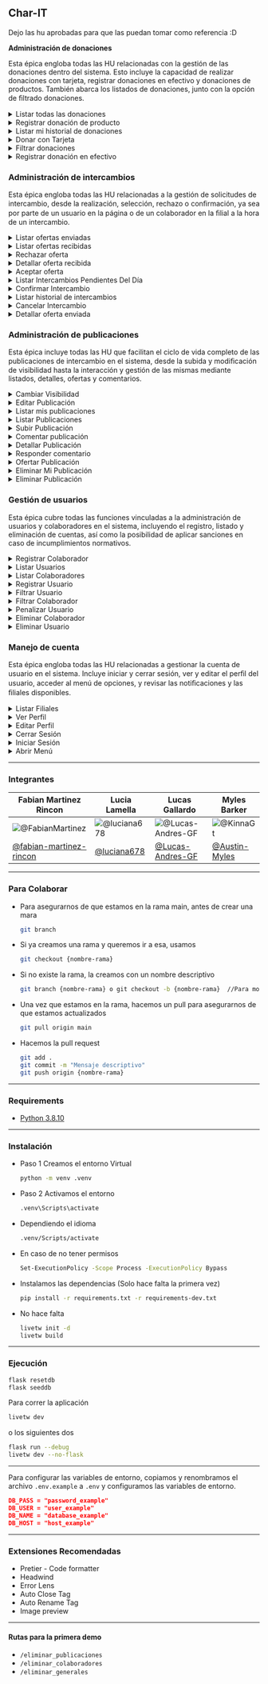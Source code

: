 ## Char-IT

Dejo las hu aprobadas para que las puedan tomar como referencia :D


**Administración de donaciones**

Esta épica engloba todas las HU relacionadas con la gestión de las donaciones dentro del sistema. Esto incluye la capacidad de realizar donaciones con tarjeta, registrar donaciones en efectivo y donaciones de productos. También abarca los listados de donaciones, junto con la opción de ﬁltrado donaciones.

<details><summary>Listar todas las donaciones  </summary>

#### Título
- **Como** Usuario Owner 
  **quiero** ver el listado de las donaciones registradas en el sistema 
  **para** poder consultarlo y administrarlo.

#### Criterios de aceptación
- **Escenario 1:** Éxito al mostrar donaciones
  **Dado** el usuario Owner con email "owner@gmail.com" que ha iniciado sesión y que existen donaciones
  **Cuando** selecciona la opción del menú "Listar Historial de Donaciones"
  **Entonces** el sistema muestra un listado con las donaciones.

- **Escenario 2:** Éxito al mostrar Listado vacío de donaciones
  **Dado** el usuario Owner con email "owner@gmail.com" que ha iniciado sesión y que NO existen donaciones
  **Cuando** selecciona la opción del menú "Listar Historial de Donaciones"
  **Entonces** el sistema informa que "No existen donaciones realizados en el sistema."
</details>

<details><summary>Registrar donación de producto  </summary>

#### Título

**Como** usuario colaborador o usuario owner
**Quiero** registrar una donación de producto por parte de un usuario registrado o una persona no registrada
**Para** que quede registrado en el sistema

# Regla de negocio
- Un usuario colaborador / Owner no puede realizar una donación.

#### Criterios de aceptación
Escenario 1: Éxito al registrar donación de producto donado por un usuario registrado
Dado que un usuario colaborador con email "colaborador@gmail.com" que posee su sesión iniciada y el mail "general@gmail.com" el cual se encuentra registrado y pertenece a un usuario general
Cuando selecciona la opción "Registrado" e ingresa email: "general@gmail.com", descripción: "Arroz" y selecciona la categoría del producto: "Comida" 
Entonces el sistema registra la donación del producto, notifica por email al usuario general y al owner, actualiza el historial de mis donaciones, actualiza el historial de todas las donaciones e informa el éxito de la operación.

Escenario 2: Éxito al registrar donación de producto donado por una persona no registrada
Dado que un usuario colaborador con email "colaborador@gmail.com" que posee su sesión iniciada y el mail "general@gmail.com" el cual se encuentra registrado y pertenece a un usuario general
Cuando selecciona la opción "No registrado" e ingresa email: "general@gmail.com", Nombre: "Pepe", Apellido: "Pérez", Descripción: "Arroz", selecciona la categoría del producto: "Comida".
Entonces el sistema registra la donación del producto, notifica por email al donante y al owner, actualiza el historial de mis donaciones, actualiza el historial de todas las donaciones e informa el éxito de la operación.

Escenario 3: Fallo al registrar donación de producto por un usuario no registrado.
Dado que un usuario colaborador con email "colaborador@gmail.com" que posee su sesión iniciada y el mail "general@gmail.com" el cual NO se encuentra registrado
Cuando selecciona la opción "Registrado" e ingresa email: "general@gmail.com", descripción: "Arroz" y selecciona la categoría del producto: "Comida"
Entonces el sistema informa "Usuario no registrado. Por favor, complete los datos requeridos." y no registra el producto.

Escenario 4: Fallo al registrar donación en efectivo por una persona con email registrado.
Dado que un usuario colaborador con email "colaborador@gmail.com" que posee su sesión iniciada y el mail "general@gmail.com" el cual se encuentra registrado y pertenece a un usuario general
Cuando selecciona la opción "No registrado" e ingresa email: "general@gmail.com", Nombre: "Pepe", Apellido: "Pérez", Descripción: "Arroz", selecciona la categoría del producto: "Comida".
Entonces el sistema informa "El Usuario ya se encuentra registrado. Complete los campos como corresponde." y no registra el producto.

Escenario 5: Fallo al registrar donación de producto por un usuario colaborador.
Dado que un usuario colaborador con email "colaborador@gmail.com" que posee su sesión iniciada y el mail "colaborador2@gmail.com" el cual se encuentra registrado y pertenece a un usuario colaborador
Cuando selecciona la opción "No registrado" e ingresa email: "colaborador2@gmail.com" Nombre: "Pepe", Apellido: "Pérez", Descripción: "Arroz", selecciona la categoría del producto: "Comida".
Entonces el sistema informa "El donante no puede ser ni Dueño, ni Colaborador. Complete los campos como corresponde." y no registra el producto.
</details>

<details><summary>Listar mi historial de donaciones  </summary>

#### Título
 **Como** Usuario general 
 **quiero** ver mi historial de donaciones 
 **para** tener un registro de las donaciones que realice 
 
#### Criterios de aceptación
- **Escenario 1:** Éxito al mostrar mis donaciones
  **Dado** el usuario general con email "general@gmail.com" que ha iniciado sesión y que realizo donaciones
  **Cuando** selecciona la opción del menú "Listar Mi Historial de Donaciones"
  **Entonces** el sistema muestra un listado con todas las donaciones del usuario.
  
- **Escenario 2:** Éxito al mostrar Listado vacío de donaciones
  **Dado**el usuario general con email "general2@gmail.com" que ha iniciado sesión y que NO realizo donaciones
  **Cuando** selecciona la opción del menú  "Listar Mi Historial de Donaciones"
  **Entonces** el sistema informa que "No hay donaciones disponibles."
</details>

<details><summary>Donar con Tarjeta  </summary>

#### Título
• Como usuario General
• Quiero donar con tarjeta
• Para colaborar con Caritas

#### Regla de negocio
• El usuario general DEBE ser titular de la tarjeta.

#Criterios de aceptación

• Escenario 1: Éxito al realizar la donación
Dado el usuario general “Pérez Juan” que tiene la sesión iniciada, con una tarjeta valida que le pertenece, posee fondos y que hay conexión con el servidor bancario
• Cuando ingresa monto: $1000, selecciona tarjeta “VISA”, Numero de tarjeta: “4970110000001029”, fecha de expiración “05/27”, código de seguridad: “111” y nombre del titular(Como aparece en la tarjeta): "Perez Juan" y presiona “Donar”
Entonces el sistema registra el pago, notifica por email al usuario general y al owner, actualiza el historial de mis donaciones, actualiza el historial de todas las donaciones e informa el éxito de la operación.

• Escenario 2: Fallo al realizar la donación por fondos insuficientes
Dado el usuario general “Pérez Juan” que tiene la sesión iniciada, con una tarjeta valida que le pertenece, NO posee fondos y que hay conexión con el servidor bancario
• Cuando ingresa monto: $1000, selecciona tarjeta “VISA”, Numero de tarjeta: “4970110000001029”, fecha de expiración “05/27”, código de seguridad: “111” y nombre del titular(Como aparece en la tarjeta): "Perez Juan" y presiona “Donar”
Entonces el sistema informa “El monto ingresado supera el saldo de la tarjeta.” Y no registra el pago.

• Escenario 3: Fallo al registrar donación por datos de la tarjeta inválidos
Dado el usuario general “Pérez Juan” que tiene la sesión iniciada, con una tarjeta que le pertenece con código de seguridad "333" y que hay conexión con el servidor bancario
• Cuando ingresa monto: $1000, selecciona tarjeta “VISA”, Numero de tarjeta: “4970110000001029”, fecha de expiración “05/27”, código de seguridad: “111” y nombre del titular(Como aparece en la tarjeta): "Perez Juan" y presiona “Donar”
Entonces el sistema informa "Los datos de la tarjeta son inválidos." y no registra el pago.

• Escenario 4: Fallo al registrar donación, la tarjeta no le pertenece
Dado el usuario general “Diaz Bruno” que tiene la sesión iniciada, con una tarjeta valida que NO le pertenece, el titular es “Perez Juan” y que hay conexión con el servidor bancario
• Cuando ingresa monto: $1000, selecciona tarjeta “VISA”, Numero de tarjeta: “4970110000001029”, fecha de expiración “05/27”, código de seguridad: “111” y nombre del titular(Como aparece en la tarjeta): "Perez Juan" y presiona “Donar”
Entonces el sistema informa “La donación debe hacerse con una tarjeta a su nombre” Y no registra el pago.

• Escenario 5: Fallo al registrar donación por error en la conexión con el servidor bancario
Dado el usuario general “Pérez Juan” que tiene la sesión iniciada, con una tarjeta valida que le pertenece, posee fondos y que NO hay conexión con el servidor bancario
• Cuando ingresa monto: $1000, selecciona tarjeta “VISA”, Numero de tarjeta: “4970110000001029”, fecha de expiración “05/27”, código de seguridad: “111” y nombre del titular(Como aparece en la tarjeta): "Perez Juan" y presiona “Donar”
Entonces el sistema informa “Fallo la conexión con el banco.” Y no registra el pago.
</details>

<details><summary>Filtrar donaciones  </summary>

#### Título
- **Como** Usuario Owner 
**quiero** filtrar entre dos fechas y/o por tipo el listado de las donaciones registradas en el sistema
**para** poder verificarlo según un tipo de filtrado, verlo y administrarlo.

#### Criterios de aceptación

- **Escenario 1:** Éxito al mostrar Listado filtrado por tipo de donación entre dos fechas 
  **Dado**  el usuario owner con email "hopetrade08@gmail.com" que ha iniciado sesión, el tipo de donación "efectivo",  la fecha de inicio "30/01/2024" que no es mayor a la fecha de fin, la fecha de fin: "30/02/2024" que no es futura al presente y que hay donaciones en efectivo en el rango de fechas.
  **Cuando** selecciona el tipo de donación "Efectivo", las fechas "30/01/2024" , "30/04/2024" y presiona "Filtrar por Fecha"
  **Entonces** el sistema muestra el listado de las donaciones pertenecientes al tipo de donación registradas entre las dos fechas.

- **Escenario 2:** Éxito al mostrar listado filtrado vacío de donaciones por tipo de donación entre dos fechas
  **Dado**  el usuario owner con email "owner@gmail.com" que ha iniciado sesión, el tipo de donación "efectivo",  la fecha de inicio "30/01/2024" que no es mayor a la fecha de fin, la fecha de fin: "30/02/2024" que no es futura al presente y que NO hay registro de donaciones entre las fechas pertenecientes al tipo de donación.
  **Cuando** selecciona el tipo de donación "Efectivo", las fechas "30/01/2024" , "30/04/2024" y presiona "Filtrar por Fecha"
  **Entonces** el sistema informa que no existen coincidencias.

- **Escenario 3:** Fallo listado filtrado por fecha futura al presente
    **Dado**  el usuario owner con email "owner@gmail.com" que ha iniciado sesión, el tipo de donación "efectivo", la fecha de inicio "30/01/2024" que no es mayor a la fecha de fin, la fecha de fin: "30/02/2025" que es futura al presente 
  **Cuando** selecciona el tipo de donación "Efectivo", las fechas "30/01/2024" , "30/02/2025" y presiona "Filtrar por Fecha"
  **Entonces** el sistema informa "La fecha no puede ser futura al presente."  
- **Escenario 4:** Fallo listado filtrado por fecha de inicio mayor a fecha de fin.
  **Dado**  el usuario owner con email "owner@gmail.com" que ha iniciado sesión, el tipo de donación "efectivo",  la fecha de inicio "30/04/2024" que ES mayor a la fecha de fin, la fecha de fin: "30/02/2024" 
  **Cuando** selecciona el tipo de donación "Efectivo", las fechas "30/04/2024" , "30/02/2024" y presiona "Filtrar por Fecha"
  **Entonces** el sistema informa "La fecha inicial no puede ser mayor a la fecha final."
</details>

<details><summary>Registrar donación en efectivo</summary>

#### Título

**Como** usuario colaborador o usuario Owner
**Quiero** registrar una donación en efectivo por parte de un usuario registrado o una persona no registrada 
**Para** que quede registrado en el sistema

# Regla de negocio
- Un usuario colaborador / Owner no puede realizar una donación.

#### Criterios de aceptación

- **Escenario 1:** Éxito al registrar donación en efectivo donado por un usuario registrado
  **Dado** que un usuario colaborador con email "colaborador@gmail.com" que posee su sesión iniciada y el mail "general@gmail.com" el cual se encuentra registrado y pertenece a un usuario general
  **Cuando** selecciona la opción "Registrado" e ingresa email: "general@gmail.com" y monto de la donación: 1000
  **Entonces** el sistema registra la donación en efectivo, notifica por email al usuario general y al owner, actualiza el historial de mis donaciones, actualiza el historial de todas las donaciones e informa el éxito de la operación.

- **Escenario 2:** Éxito al registrar donación en efectivo donado por una persona no registrada
  **Dado** que un usuario colaborador con email "colaborador@gmail.com" que posee su sesión iniciada y el mail "general@gmail.com" el cual se encuentra registrado y pertenece a un usuario general
  **Cuando** selecciona la opción "No registrado" e ingresa email: "general@gmail.com", nombre: "Juan", apellido: "Martínez", teléfono: 221122112  y monto: 1000.
  **Entonces** el sistema registra la donación en efectivo, notifica por email al usuario general y al owner, actualiza el historial de mis donaciones, actualiza el historial de todas las donaciones e informa el éxito de la operación.

- **Escenario 3:** Fallo al registrar donación en efectivo por un usuario no registrado.
  **Dado** que un usuario colaborador con email "colaborador@gmail.com" que posee su sesión iniciada y el mail "general@gmail.com" el cual NO se encuentra registrado
  **Cuando** selecciona la opción "Registrado" e ingresa email: "general@gmail.com" y monto de la donación: 1000
  **Entonces** el sistema informa "El usuario no se encuentra registrado. Complete los campos como corresponde." y no registra el pago.

- **Escenario 4:** Fallo al registrar donación en efectivo por una persona con email registrado.
  **Dado** que un usuario colaborador con email "colaborador@gmail.com" que posee su sesión iniciada y el mail "general@gmail.com" el cual se encuentra registrado y pertenece a un usuario general
  **Cuando** selecciona la opción "No registrado" e ingresa email: "general@gmail.com", nombre: "Juan", apellido: "Martínez", teléfono: 221122112 y monto de la donación: 1000
  **Entonces** el sistema informa "El Usuario ya se encuentra registrado. Complete los campos como corresponde." y no registra el pago.

- **Escenario 5:** Fallo al registrar donación en efectivo por un usuario colaborador.
  **Dado** que un usuario colaborador con email "colaborador@gmail.com" que posee su sesión iniciada y el mail "colaborador2@gmail.com" el cual se encuentra registrado y pertenece a un usuario colaborador
  **Cuando** selecciona la opción "Registrado" e ingresa email: "colaborador2@gmail.com" y monto de la donación: 1000
  **Entonces** el sistema informa "El donante no puede ser ni Dueño, ni Colaborador. Complete los campos como corresponde." y no registra el pago.
</details>


### **Administración de intercambios**

Esta épica engloba todas las HU relacionadas a la gestión de solicitudes de intercambio, desde la realización, selección, rechazo o conﬁrmación, ya sea por parte de un usuario en la página o de un colaborador en la ﬁlial a la hora de un intercambio.

<details><summary>Listar ofertas enviadas</summary>

#### Título

**Como** usuario general
**Quiero** listar las ofertas enviadas
**Para** consultar su estado

#### Criterios de aceptación

- **Escenario 1:** Éxito al listar las ofertas enviadas
  **Dado** un usuario general con email general@gmail.com y ofertas enviadas que existen  
  **Cuando** presiona el botón "Listar Ofertas Enviadas"
  **Entonces** el sistema muestra el listado detallado con las ofertas enviadas

- **Escenario 2:** Éxito al mostrar un listado vació de ofertas enviadas
  **Dado** un usuario general con email general@gmail.com y que no existen ofertas enviadas
  **Cuando** presiona el botón "Listar Ofertas Enviadas"
  **Entonces** El sistema informa que "No hay Ofertas de intercambios"
</details>

<details><summary>Listar ofertas recibidas</summary>

#### Título

**Como** usuario general
**Quiero** listar las ofertas recibidas
**Para** consultar su estado

#### Criterios de aceptación

- **Escenario 1:** Éxito al listar las ofertas recibidas
  **Dado** un usuario general con email general@gmail.com y ofertas recibidas que existen  
  **Cuando** presiona el botón "Listar Ofertas Recibidas"
  **Entonces** el sistema muestra el listado detallado con las ofertas recibidas

- **Escenario 2:** Éxito al mostrar un listado vació de ofertas recibidas
  **Dado** un usuario general con email general@gmail.com con un listado vació de ofertas recibidas
  **Cuando** presiona el botón "Listar Ofertas Recibidas"
  **Entonces** El sistema informa que "No hay Ofertas de intercambios"
</details>

<details><summary>Rechazar oferta</summary>

#### Título

**Como** usuario general
**Quiero** Rechazar la oferta recibida
**Para** buscar otra oferta que me interese

#### Criterios de aceptación

- **Escenario 1:** Éxito al rechazar la oferta recibida
  **Dado** un usuario general con email general@gmail.com, una oferta recibida y una descripción "No me interesa"
  **Cuando** presiona "Rechazar", "detalle el motivo": "No me interesa"
  **Entonces** el sistema informar "Oferta rechazada con éxito", cambia el estado de la oferta a rechazada, notifica por email al  usuario solicitante y almacena la descripción del rechazo.
</details>

<details><summary>Detallar oferta recibida</summary>

#### Título

**Como** usuario general
**Quiero** ver el detalle de la oferta recibida
**Para** determinar si la acepto o no

#### Criterios de aceptación

- **Escenario 1:** Éxito al detallar oferta recibida en estado pendiente
  **Dado** un usuario general con email general@gmail.com y una oferta recibida
  **Cuando** selecciona la oferta en la lista de ofertas recibidas
  **Entonces** el sistema muestra la información detallada de la oferta recibida, su estado actual y las opciones para "Aceptar" , "Rechazar" y  campo "detalle el motivo". 

- **Escenario 2:** Éxito al detallar oferta recibida 
  **Dado** un usuario general con email general@gmail.com y una oferta recibida
  **Cuando** selecciona la oferta en la lista de ofertas recibidas
  **Entonces** el sistema muestra la información detallada de la oferta recibida y su estado actual
</details>

<details><summary>Aceptar oferta</summary>

#### Título

**Como** usuario general
**Quiero** aceptar la oferta recibida
**Para** proceder al intercambio de los productos

#### Criterios de aceptación

- **Escenario 1:** Éxito al aceptar la oferta recibida
  **Dado** un usuario general con email general@gmail.com y una oferta recibida
  **Cuando** presiona "Aceptar"
  **Entonces** el sistema informa "Oferta aceptada con éxito", cambia el estado de la oferta a aceptada, notifica por email al usuario solicitante y almacena el intercambio de productos.
</details>

<details><summary>Listar Intercambios Pendientes Del Día</summary>


#### Título
- **Como** Usuario Colaborador  o Usuario Owner
**quiero** ver el listado de intercambios pendientes del día
**para** poder confirmar o cancelar un intercambio.

#### Reglas de negocio

#### Criterios de aceptación
- **Escenario 1:** Éxito al listar los intercambios pendientes del día
  **Dado** que el usuario owner con email owner@gmail.com e  intercambios pendientes durante el día que existen
  **Cuando** presiona el botón "Listar Intercambios Pendientes"
  **Entonces** el sistema muestra el listado detallado y habilita las opciones para "Confirmar Intercambio", "Cancelar Intercambio" y el campo "detalle el motivo"

- **Escenario 2:** Éxito al mostrar listado vacío de intercambios pendientes del día
       **Dado** que el usuario owner con email owner@gmail.com con un listado vacío de intercambios pendientes durante el día
    **Cuando** presiona el botón "Listar Intercambios Pendientes"
      **Entonces** El sistema informa que "No hay intercambios pendientes para el día de hoy."

</details>

<details><summary>Confirmar Intercambio</summary>

#### Título
Como usuario colaborador o owner
Quiero confirmar un intercambio pendiente del día
Para registrar la confirmación del intercambio realizado

#### Criterios de aceptación
- **Escenario 1:** Éxito al confirmar el intercambio pendiente
**Dado** un usuario colaborador con email colaborador@gmail.com y una oferta pendiente a intercambio 
**Cuando** selecciona "Confirmar intercambio"
**Entonces** el sistema informa "Intercambio confirmado con éxito", cambia el estado de la oferta a finalizada, cambia la descripción de la oferta a "Intercambio confirmado con éxito", cambia la visibilidad de las publicaciones involucradas a "eliminada", notifica por email a los usuarios ofertante y solicitante, lo registra en el historial de intercambios y lo redirige a intercambios pendientes del día.
</details>

<details><summary>Listar historial de intercambios  </summary>

#### Título
Como Usuario Colaborador o Usuario Owner
quiero ver el listado del historial intercambios 
para ver los intercambios que se realizaron o no.

#### Criterios de aceptación
- **Escenario 1:** Éxito al mostrar listado
**Dado** que el usuario colaborador colaborador@gmail.com con una sesión iniciada y el listado de historial de intercambios no está vacío
**Cuando** presiona el botón "Listar historial de intercambios" 
**Entonces** el sistema muestra en pantalla el listado de intercambios realizados

- **Escenario 2:** Éxito al mostrar listado vacío
**Dado** que el usuario colaborador colaborador@gmail.com con una sesión iniciada y el listado de historial de intercambios está vacío
**Cuando** presiona el botón "Listar historial de intercambios"
**Entonces** el sistema muestra "No existen intercambios realizados en el sistema".
</details>

<details><summary>Cancelar Intercambio</summary>

#### Título
Como usuario colaborador o usuario owner
Quiero Cancelar un intercambio del día
Para registrar la cancelación del intercambio no realizado

#### Criterios de aceptación
- **Escenario 1:** Éxito al Cancelar el Intercambio pendiente
**Dado** un usuario colaborador con email colaborador@gmail.com, una oferta pendiente a intercambio y una descripción "No estuvieron de Acuerdo"
**Cuando**  ingresa "detalle el motivo": "No estuvieron de acuerdo" y presiona "Cancelar intercambio" 
**Entonces** el sistema informa "Intercambio cancelado con éxito", cambia el estado de la oferta a finalizada, notifica por email a los usuarios ofertante y solicitante, almacena la descripción de la cancelación, lo registra en el historial de intercambios y lo redirige a intercambios pendientes del día.
</details>

<details><summary>Detallar oferta enviada</summary>

#### Título

**Como** usuario general
**Quiero** ver el detalle de la oferta enviada
**Para** consultar su estado

#### Criterios de aceptación

- **Escenario 1:** Éxito al detallar oferta enviada
  **Dado** un usuario general con email general@gmail.com y una oferta enviada
  **Cuando** selecciona la oferta en la lista de ofertas recibidas
  **Entonces** el sistema muestra la información detallada de la oferta enviada y su estado actual
</details>


### **Administración de publicaciones**

Esta épica incluye todas las HU que facilitan el ciclo de vida completo de las publicaciones de intercambio en el sistema, desde la subida y modiﬁcación de visibilidad hasta la interacción y gestión de las mismas mediante listados, detalles, ofertas y comentarios.

<details><summary>Cambiar Visibilidad</summary>

#### Título
 Como Usuario General
 Quiero cambiar la visibilidad de una publicación
 Para usarla de diferentes maneras

#### Criterios de aceptación

- **Escenario 1:** Éxito archivar una publicación publicada
  **Dado** que el usuario general con mail "general@gmail.com" en su publicación que existe y esta publicada
  **Cuando** presiona el botón "Archivar"
  **Entonces** el sistema cambia el estado de la publicación, la archiva e informa  "La publicación se ha actualizado correctamente."

- **Escenario 2:** Éxito al publicar una publicación archivada
  **Dado** que el usuario general con mail "general@gmail.com" en su publicación que existe y esta archivada
  **Cuando** presiona el botón "Publicar"
  **Entonces** el sistema cambia el estado de la publicación, la publica e informa "La publicación se ha actualizado correctamente."
</details>

<details><summary>Editar Publicación</summary>

#### Título
 Como Usuario General
 Quiero Editar una publicación
 Para actualizar los datos de la misma

#### Regla de negocio

#### Criterios de aceptación
- **Escenario 1:** Edición Exitosa
  **Dado** que el usuario general con mail "general@gmail.com" en su publicación que existe
  **Cuando** presiona el botón de "Editar Publicación", "Nueva Descripción": "Estado Perfecto" y presiona el botón de "Confirmar".
  **Entonces** el sistema informa "La publicación se ha actualizado correctamente."


</details>

<details><summary>Listar mis publicaciones</summary>

#### Título
 Como Usuario general
 Quiero listar mis publicaciones
 Para poder ver las publicaciones que he subido

#### Regla de negocio

#### Criterios de aceptación
- **Escenario 1:** Éxito al listar mis Publicaciones
  **Dado** el usuario general "general@gmail.com" con sesión iniciada y con publicaciones subidas
  **Cuando**  se presiona el botón "Listar Mis Publicaciones"
  **Entonces** el sistema muestra un listado de las publicaciones subidas por el usuario

- **Escenario 2:** Éxito al mostrar un listado vacío de publicaciones
    **Dado** el usuario general general2@gmail.com con sesión iniciada y sin publicaciones subidas
    **Cuando** se presiona el botón "Listar Mis Publicaciones"
    **Entonces** El sistema muestra el mensaje 'No hay Publicaciones disponibles'
</details>

<details><summary>Listar Publicaciones</summary>

#### Título
- **Como** usuario general o usuario owner o usuario colaborador 
- **Quiero** listar las publicaciones 
- **Para** conocerlas

#### Criterios de aceptación
- **Escenario 1:** Éxito al mostrar las publicaciones 
  **Dado** El Usuario General con Mail "general@gmail.com" y que existen publicaciones subidas
  **Cuando** se presiona el botón "Listar publicaciones"
  **Entonces** el sistema muestra un listado con las publicaciones publicas subidas por otros usuarios
  
- **Escenario 2:** Éxito al mostrar un listado vacío de publicaciones  
  **Dado** El Usuario General con Mail "general@gmail.com" y no existen publicaciones subidas
  **Cuando**  se presiona el botón "Listar publicaciones"
  **Entonces** El sistema muestra el mensaje 'No hay Publicaciones disponibles'
</details>

<details><summary>Subir Publicación</summary>

#### Título
Como usuario general,
Quiero Subir una Publicación,
Para poder intercambiarlo en el futuro

#### Regla de negocio
- La imagen tiene que ser en formato png o jpg
- Nombre de la publicación único para el usuario

#### Criterios de aceptación
- **Escenario 1:** Subida Exitosa de una Publicación Publica
  **Dado**: que la imagen tiene formato png y el Título "Cafetera" no pertenece a una publicación del usuario
  **Cuando**: Selecciona la imagen, ingresa Título: "Cafetera", Descripción: "En buen estado", Horarios Libres (opcional) : "de 13 a 18", selecciona la categoría "Electrodomésticos" y presiona el botón: "Publicar"
  **Entonces**: Sistema registra la publicación para el usuario como pública, informa "La publicación se ha subido correctamente." y lo redirige al listado de sus publicaciones

- **Escenario 2:** Subida Exitosa de una Publicación Archivada
  **Dado**: que la imagen tiene formato jpg y el Título "Paquete de Arroz" no pertenece a una publicación del usuario
  **Cuando**: Selecciona la imagen, ingresa Título: "Paquete de Arroz", Descripción: "Largo Fino", Horarios Libres (opcional) : "de 10 a 18", selecciona la categoría "Comida" y presiona el botón: "Archivar"
  **Entonces**: Sistema registra la publicación para el usuario como archivada, informa "La publicación se ha subido correctamente."  y lo redirige al listado de sus publicaciones

- **Escenario 3:** Subida Fallida por formato invalido
  **Dado**: que la imagen tiene formato webp y el Título "Mesita de luz" no pertenece a una publicación del usuario
  **Cuando**: Selecciona la imagen, ingresa Título: "Mesita de luz", Descripción: "Barnizada", Horarios Libres (opcional) : "de 10 a 18", selecciona la categoría "Muebles" y presiona el botón: "Publicar"
  **Entonces**: Sistema informa "El archivo debe ser una imagen en formato JPG o PNG."
 
- **Escenario 4:** Subida Fallida por Titulo ya registrado
  **Dado**: que la imagen tiene formato png y el Título "Cafetera" pertenece a una publicación del usuario
  **Cuando**: Selecciona la imagen, ingresa Título: "Cafetera", Descripción: "En regular estado", Horarios Libres (opcional) : "de 13 a 18", selecciona la categoría "Electrodomésticos" y presiona el botón: "Publicar"
  **Entonces**: Sistema informa "Ya tienes una publicación con el mismo título."
</details>

<details><summary>Comentar publicación</summary>

#### Título

**Como** usuario general
**Quiero** comentar una publicación
**Para** interactuar con otro usuario

#### Criterios de aceptación

- **Escenario 1:** Éxito al comentar publicación ajena
  **Dado** un usuario general con email general@gmail.com y una publicación ajena que existe
  **Cuando** presiona el botón "Comentar", ingresa "Me interesa" y presiona el botón "Agregar Comentario"
  **Entonces** el sistema registra el comentario, informa "¡Comentario agregado con éxito!" y notifica por email al autor de la publicación
</details>

<details><summary>Detallar Publicación</summary>

**Como** usuario general o usuario colaborador o usuario owner
**Quiero** ver la información detallada de una publicación
**Para** conocer más detalles sobre la misma
#### Reglas de negocio
- Un comentario tiene solo una respuesta
#### Criterios de aceptación


- **Escenario 1:** Éxito al detallar una publicación ajena  sin comentarios siendo usuario general
  **Dado** un usuario general con email "general@gmail.com" que ha iniciado sesión y una publicación ajena que existe
  **Cuando** selecciona la publicación en la lista de publicaciones
  **Entonces** el sistema muestra la información detallada de la publicación, la sección de comentarios con un mensaje "No hay comentarios", la opción de Comentar y la opción de "Ofertar"

- **Escenario 2:** Éxito al detallar una publicación propia sin comentarios
  **Dado** un usuario general con email "general@gmail.com" que ha iniciado sesión y una publicación propia que existe, 
  **Cuando** selecciona una publicación en la lista de sus publicaciones
  **Entonces** el sistema muestra la información detallada de la publicación y habilita las opciones para "Archivar" o "Publicar" , "Eliminar" y "Editar Publicación", muestra la sección de comentarios con un mensaje "No hay comentarios"

- **Escenario 3:** Éxito al detallar una publicación ajena con comentarios siendo usuario general 
  **Dado** un usuario general con email "general@gmail.com" que ha iniciado sesión y una publicación ajena que existe
  **Cuando** selecciona la publicación en la lista de publicaciones
  **Entonces** el sistema muestra la información detallada de la publicación, la opción de "Ofertar" , la sección de comentarios y la opción de Comentar

- **Escenario 4:** Éxito al detallar una publicación propia con comentarios
  **Dado** un usuario general con email "general@gmail.com" que ha iniciado sesión y una publicación propia que existe
  **Cuando** selecciona una publicación en la lista de sus publicaciones
  **Entonces** el sistema muestra la información detallada de la publicación y habilita las opciones para "Archivar" o "Publicar" , "Eliminar" y "Editar Publicación", muestra la sección de comentarios con la opción de Responder si corresponde

- **Escenario 5:** Éxito al detallar una publicación con comentarios siendo owner 
  **Dado** un usuario owner con email "owner@gmail.com" que ha iniciado sesión y una publicación que existe
  **Cuando** selecciona la publicación en la lista de publicaciones
  **Entonces** el sistema muestra la información detallada de la publicación, la sección de comentarios  y habilita las opción para "Eliminar".

- **Escenario 6:** Éxito al detallar una publicación sin comentarios siendo owner 
  **Dado** un usuario owner con email "owner@gmail.com" que ha iniciado sesión y una publicación que existe
  **Cuando** selecciona la publicación en la lista de publicaciones
  **Entonces** el sistema muestra la información detallada de la publicación, la sección de comentarios con un mensaje "No hay comentarios"  y habilita las opción para "Eliminar".
</details>

<details><summary>Responder comentario</summary>

#### Título

**Como** usuario general 
**Quiero** responder un comentario 
**Para** interactuar con otro usuario

#### Criterios de aceptación

- **Escenario 1:** Éxito al responder comentario
  **Dado** un usuario general con email general@gmail.com y un comentario en una publicación propia
 **Cuando** presiona el botón "Responder", ingresa "Gracias" y presiona el botón "Enviar Respuesta"
  **Entonces** el sistema registra la respuesta, informa "¡Respuesta enviada con exito! y notifica por email al autor del comentario
</details>

<details><summary>Ofertar Publicación</summary>

#### Título
 Como Usuario General 
 Quiero Ofertar una publicación
 Para Intercambiar un producto que me guste

#### Regla de negocio
- Tener al menos una publicación subida por parte del usuario general

#### Criterios de aceptación
- **Escenario 1:** Oferta fallida por falta de publicaciones subidas.  
  **Dado** que el usuario general general@gmail.com no posee publicaciones subidas. 
  **Cuando** toca la opción de ofertar
  **Entonces** El sistema muestra un mensaje "No tienes publicaciones para ofertar." y el usuario general es redirigido al listado de publicaciones.

- **Escenario 2:** Oferta fallida por horario invalido
  **Dado** que el usuario general general@gmail.com y tiene al menos 1 publicación subida
  **Cuando** toca la opción de ofertar, selecciona una publicación propia, filial "La Plata", Fecha "1/1/2025" Hora "07:00"
  **Entonces** El sistema informa "El horario debe estar entre las 8 AM y las 7 PM.", y no se realiza la oferta.

- **Escenario 3:** Oferta fallida por fecha invalida
  **Dado** que el usuario general generalCaritas@gmail.com y tiene al menos 1 publicación subida
  **Cuando** toca la opción de ofertar, selecciona una publicación propia, filial "La Plata", Fecha "01/06/2001" y Hora "15:00"
  **Entonces** El sistema informa "La fecha no puede ser anterior a la actual."  y no se realiza la oferta.

- **Escenario 4:** Oferta exitosa
  **Dado** que el usuario general general@gmail.com y tiene al menos 1 publicación subida
  **Cuando** el selecciona una publicación propia, filial "La Plata", Fecha "10/06/2024" y Hora "18:00"
  **Entonces** El sistema muestra un mensaje "Oferta realizada con éxito.", registra la oferta realizada al sistema, y envía una notificación al email sobre la oferta de intercambio al usuario ofertado. El Usuario general es redirigido al listado de publicaciones.

- **Escenario 5:** Oferta fallida por repetir la oferta 
  **Dado** que el usuario general general@gmail.com, tiene al menos 1 publicación subida, ya posee una oferta de intercambio similar realizada con el mismo producto ofertado y mismo ofrecido.
  **Cuando** toca la opción de ofertar, selecciona una publicación propia, filial "La Plata", Fecha "1/10/2025" Hora "09:00"
  **Entonces** El sistema redirige al usuario a la página de ofertas enviadas, informa "Ya existe una oferta similar, revise sus ofertas enviadas". Y no se realiza la oferta.

- **Escenario 6:** Oferta fallida por oferta similar recibida
  **Dado** que el usuario general general2@gmail.com, tiene al menos 1 publicación subida, ya posee una oferta de intercambio similar recibida con los mismos productos.
  **Cuando** toca la opción de ofertar, selecciona una publicación propia, filial "La Plata", Fecha "1/10/2025" Hora "09:00"
  **Entonces** El sistema redirige al usuario a la página de ofertas recibidas, informa "Ya existe una oferta similar, revise sus ofertas recibidas". Y no se realiza la oferta.

</details>

<details><summary>Eliminar Mi Publicación</summary>

#### Titulo
- **Como** Usuario General
- **Quiero** eliminar mi publicación
- **Para** que no se encuentre en el sistema

#### Regla de Negocio
- La publicación no debe tener ofertas recibidas pendientes
- La publicación no debe tener una oferta aceptada

#### Criterios de aceptación

**Escenario 1:** Éxito al eliminar mi publicación sin ofertas pendientes y sin una oferta aceptada
  **Dado** que el usuario general con mail "general@gmail.com" en su publicación que existe, la cual no posee ofertas pendientes y no posee una oferta aceptada.
  **Cuando** presiona el botón de "Eliminar" y acepta la operación
  **Entonces** el sistema elimina la publicación, informa al usuario "La publicación ha sido eliminada correctamente." y redirecciona a sus publicaciones

**Escenario 2:** Fallo al eliminar mi publicación con ofertas pendientes
  **Dado** que el usuario general con mail "general@gmail.com" en su publicación que existe, la cual posee ofertas pendientes
  **Cuando** presiona el botón de "Eliminar" y acepta la operación
  **Entonces** el sistema informa al usuario "No Puedes Eliminar esta Publicacion ya que tenes ofertas pendientes." y redirecciona al listado de ofertas recibidas. 

**Escenario 3:** Éxito al cancelar eliminar mi publicación
   **Dado** que el usuario general con mail "general@gmail.com" en su publicación que existe
   **Cuando** presiona el botón de "Eliminar" y cancela la operación
   **Entonces** el sistema cancela la operación
  
</details>

<details><summary>Eliminar Publicación</summary>

#### Titulo
- **Como** usuario owner 
- **Quiero** eliminar una publicación que incumple las normas
- **Para** que ya no se encuentre disponible

#### Reglas de Negocio
- La publicación no debe tener ofertas con estado aceptada

#### Criterios de aceptación
- **Escenario 1:** Éxito al eliminar publicación sin ofertas pendientes o aceptadas 
     **Dado** El usuario owner con mail owner@gmail.com en una publicación que existe
     **Cuando** presiona el botón de Eliminar y confirma la operación
     **Entonces** el sistema elimina la publicación, redirige a la página principal , informa "La publicación ha sido eliminada correctamente" y notifica por email al usuario General que su publicación fue eliminada por un administrador.

- **Escenario 2:** Éxito al eliminar publicación con ofertas pendientes
     **Dado** El Usuario owner con mail owner@gmail.com en una publicación que existe
     **Cuando** presionar el botón de Eliminar y confirma la operación
     **Entonces** el sistema cancela las ofertas recibidas o enviadas en estado pendiente, cambia el estado de la oferta a "cancelada" y la descripcion a "La oferta fue cancelada por la eliminacion de La publicacion (titulo de la publicacion)", notifica por email al usuario solicitante u ofertante (según corresponda) que la oferta fue cancelada, elimina la publicación, redirige a la página principal, informa "La publicación ha sido eliminada correctamente." y notifica por email al usuario General que su publicación fue eliminada por un administrador.

- **Escenario 3:** Éxito al cancelar eliminar publicación  
     **Dado** El usuario owner con mail owner@gmail.com en una publicación que existe  
     **Cuando** presionar el botón de Eliminar y cancela la operación  
     **Entonces** el sistema cancela la operación.

</details>

### **Gestión de usuarios**

Esta épica cubre todas las funciones vinculadas a la administración de usuarios y colaboradores en el sistema, incluyendo el registro, listado y eliminación de cuentas, así como la posibilidad de aplicar sanciones en caso de incumplimientos normativos.

<details><summary>Registrar Colaborador</summary>

#### Título

**Como** usuario owner
**Quiero** registrar un colaborador
**Para** habilitarle las funcionalidades correspondientes

#### Regla de negocio

- El mail debe ser único en el sistema

#### Criterios de aceptación

- **Escenario 1:** Éxito al registrar colaborador
  **Dado** el mail "gallardolucas003@gmail.com" el cual no se encuentra registrado previamente
  **Cuando** se ingresa Nombre: "Lucas", Apellido: "Gallardo" y el Email:"gallardolucas003@gmail.com"
  **Entonces** el sistema da de alta un nuevo colaborador e informa "Usuario registrado Correctamente!. Se ha enviado un correo electrónico con la contraseña" y lo redirige al listado de usuarios colaboradores

- **Escenario 2:** Error al registrar colaborador
  **Dado** el mail "gallardolucas003@gmail.com" el cual se encuentra registrado previamente
   **Cuando** se ingresa Nombre: "Fabian", Apellido: "Martinez" y el Email:"gallardolucas003@gmail.com"
  **Entonces** el sistema informa "El mail ingresado ya se encuentra registrado." y lo redirige al listado de usuarios colaboradores
</details>

<details><summary>Listar Usuarios</summary>

#### Título
- **Como** usuario colaborador o usuario owner 
- **Quiero** ver los usuarios generales
- **Para** tener un control de los mismos

#### Criterios de aceptación
- **Escenario 1:** Éxito al listar usuarios Generales
  **Dado** El Usuario Owner con Mail owner@gmail.com y usuarios generales existentes
  **Cuando** se presiona el botón "Listar Usuarios"
  **Entonces** el sistema muestra un listado con los usuarios generales
  
- **Escenario 2:** Éxito al mostrar un listado vacío de usuarios generales
  **Dado** El Usuario Owner con Mail owner@gmail.com y que no existen usuarios generales
  **Cuando**  se presiona el botón "Listar Usuarios"
  **Entonces** El sistema informa que "No existen usuarios generales cargados en el sistema"
</details>

<details><summary>Listar Colaboradores</summary>

#### Título
- **Como** usuario Owner 
- **Quiero** listar los usuarios colaboradores
- **Para** mantener un control

#### Criterios de aceptación
- **Escenario 1:** Éxito al mostrar usuarios colaboradores
  **Dado** El Usuario Owner con Mail owner@gmail.com y que existen usuarios colaboradores
  **Cuando** presiona el botón "Listar Colaboradores"
  **Entonces** el sistema muestra un listado con los usuarios colaboradores
  
- **Escenario 2:** Listado vacío de usuarios colaboradores
  **Dado** El Usuario Owner con Mail owner@gmail.com  y que no existen usuarios colaboradores
  **Cuando**  presiona el botón "Listar Colaboradores"
  **Entonces** El sistema informa que "No existen usuarios colaboradores cargados en el sistema"
</details>

<details><summary>Registrar Usuario</summary>

#### Título
- **Como** Usuario Visitante
- **Quiero** Registrarme
- **Para** poder acceder a las funcionalidades del sistema

#### Reglas de negocio

- El mail debe ser único en el sistema
- El DNI debe ser único en el sistema
- El usuario visitante debe ser mayor de edad
- La contraseña debe tener mínimo 8 caracteres

#### Criterios de aceptación
- **Escenario 1:** Registro Exitoso
  **Dado** el mail "prueba@gmail.com" el cual no se encuentra registrado previamente, DNI "42342521" el cual no se encuentra registrado previamente, fecha de nacimiento "01/01/2000" la cual pertenece a una persona mayor de edad y contraseña "contraprueba" la cual tiene mínimo 8 caracteres
  **Cuando** se ingresa el Nombre "Nombre1", Apellido "Apellido1", Email "prueba@gmail.com", Contraseña "contraprueba", DNI "42342521",  Teléfono "22132131"  y Fecha de Nacimiento "01/01/2000"
  **Entonces** El sistema da de alta un nuevo usuario, redirecciona al Iniciar sesión e informa "Fue registrado correctamente"
  
- **Escenario 2:** Registro Fallido por mail ya registrado
  **Dado** el mail "prueba@gmail.com" el cual se encuentra registrado 
  **Cuando** se ingresa el Nombre "Nombre2", Apellido "Apellido2", Email "prueba@gmail.com", Contraseña "contracualquiera", DNI "554353412", Teléfono "31214523" , Fecha de Nacimiento "01/01/2000"
  **Entonces** El sistema informa "Ya existe un usuario registrado con ese mail"

- **Escenario 3:** Registro Fallido por dni ya registrado
  **Dado** el mail "pruebadni@gmail.com" el cual no se encuentra registrado previamente y el DNI "42342521" el cual se encuentra registrado previamente
  **Cuando** se ingresa el Nombre "Nombre3", Apellido "Apellido3", Email "pruebadni@gmail.com", Contraseña "contrarepetida", DNI "42342521", Teléfono "745345534",  y fecha de nacimiento "01/01/2000"
  **Entonces** El sistema informa al usuario "Ya existe un usuario registrado con ese dni"
  
- **Escenario 4:** Registro Fallido por Persona menor de edad
  **Dado** el mail "menor@gmail.com" el cual no se encuentra registrado previamente, DNI "98413292" el cual no se encuentra registrado previamente, fecha de nacimiento "08/08/2018" la cual no pertenece a una persona mayor de edad
  **Cuando** se ingresa el Nombre "Nombre4", Apellido "Apellido4", Email "menor@gmail.com", Contraseña "contramenor", DNI "98413292", Teléfono "4234321", y fecha de nacimiento "08/08/2018"
  **Entonces** El sistema informa al usuario "Debes tener al menos 18 años para registrarte."
  
- **Escenario 5:** Registro Fallido por contraseña con menos de 8 caracteres
  **Dado** el mail "prueba2@gmail.com" el cual no se encuentra registrado previamente, DNI "31234324" el cual no se encuentra registrado previamente, fecha de nacimiento 01/01/2000 la cual pertenece a una persona mayor de edad y contraseña "hola" la cual tiene menos de 8 caracteres
  **Cuando** se ingresa el Nombre "Nombre5", Apellido "Apellido5" Email "prueba2@gmail.com", Contraseña "hola", DNI "31234324", Teléfono "4234321" y fecha de nacimiento "01/01/2000"
  **Entonces** El sistema informa que "La contraseña debe tener mínimo 8 caracteres"
</details>

<details><summary>Filtrar Usuario</summary>

- **Como** Usuario Owner o Usuario Colaborador 
**quiero** filtrar a los usuarios generales por email  mediante una cadena
**para** realizar una búsqueda mas rápida

#### Reglas de negocio

#### Criterios de aceptación

- **Escenario 1:** Éxito al filtrar por mail
  **Dado** que el usuario owner con email "owner@gmail.com" que ha iniciado sesión y hay usuarios generales con un mail que coincide con la cadena "general2"
  **Cuando** ingresa "Filtrar por email" : "general2"
  **Entonces** el sistema muestra el listado de usuarios generales que comiencen con la cadena "general2"
  
- **Escenario 2:** Éxito al filtrar sin coincidencias.
  **Dado** que el usuario colaborador con email "colaborador@gmail.com" que ha iniciado sesión y no hay usuarios generales con un mail que coincide con la cadena "nuevo"
  **Cuando** ingresa "Filtrar por email" : "nuevo"
  **Entonces** El sistema muestra el mensaje 'No existen coincidencias'
</details>

<details><summary>Filtrar Colaborador</summary>

## Título
- **Como** Usuario Owner
**quiero** filtrar el listado de los usuarios colaboradores por email mediante una cadena
**para** poder obtener un listado filtrado de los usuarios que coinciden con la cadena ingresada.

#### Reglas de negocio

#### Criterios de aceptación

- **Escenario 1:** Filtrado de listado éxitoso 
  **Dado** que el usuario owner con email "owner@gmail.com" que ha iniciado sesión y hay usuarios colaboradores con un mail que coincide con la cadena "colaborador2". 
  **Cuando** ingresa "Filtrar por email" : "colaborador2"
  **Entonces** el sistema muestra el listado de usuarios colaboradores que comiencen con la cadena "colaborador2"
  
- **Escenario 2:** Filtrado de listado éxitoso 
  **Dado** que el Usuario Owner con email "owner@gmail.com" que ha iniciado sesión y no hay usuarios colaboradores con un mail que coincide con la cadena "austin"
    **Cuando** ingresa "Filtrar por email" : "austin"
  **Entonces** El sistema muestra el mensaje 'No existen coincidencias'
</details>

<details><summary>Penalizar Usuario</summary>

#### Título
 **Como** Usuario Colaborador o Usuario Owner
 **Quiero** penalizar a un usuario general
 **Para** darle una advertencia

#### Regla de negocio

- El usuario debe tener menos de 3 penalizaciones.
- El motivo no puede estar en blanco

#### Criterios de aceptación
- **Escenario 1:** Éxito al penalizar usuario con menos de 2 penalizaciones
  **Dado** El Usuario Owner con Mail "hopetrade08@gmail.com", usuarios generales existentes y el usuario General  "general@gmail.com" posee menos de 2 penalizaciones.
  **Cuando** selecciona al usuario "general@gmail.com",  Motivo: "Ausencia en el intercambio" y presiona el botón "Penalizar"
  **Entonces** el sistema incrementa la cantidad de penalizaciones del usuario general reportado ,lo notifica al email que fue penalizado, informa "El usuario fue penalizado con éxito" y lo redirige al listado de usuarios generales
  
- **Escenario 2:** Éxito al penalizar usuario con 2 penalizaciones
  **Dado**El Usuario Owner con Mail "hopetrade08@gmail.com", usuarios generales existentes y el usuario General  "general@gmail.com" posee 2 penalizaciones.
  **Cuando** selecciona al usuario "general@gmail.com",  Motivo: "Otra Ausencia en el intercambio" y presiona el botón "Penalizar"
  **Entonces** el sistema elimina al usuario general, lo notifica por mail, elimina todas sus publicaciones, cancela todas las ofertas enviadas o recibidas en estado pendiente o aceptada, cambia el estado de las ofertas a "cancelada", junto con las descripciones, notifica por email a los usuarios solicitantes u ofertantes (según corresponda) de lo ocurrido, e informa "El usuario fue penalizado y eliminado con éxito".

- **Escenario 3:** Éxito al cancelar operación
     **Dado** El Usuario Owner con Mail "hopetrade08@gmail.com", usuarios generales existentes y el usuario General  "general2@gmail.com" posee menos de 3 penalizaciones.
     **Cuando** selecciona un usuario y presiona el botón de "Cerrar" 
     **Entonces** el sistema cancela la operación.
</details>

<details><summary>Eliminar Colaborador</summary>

#### Titulo
- **Como** usuario owner 
- **Quiero** eliminar un usuario colaborador 
- **Para** que ya no se encuentre en el sistema

#### Criterios de aceptación
- **Escenario 1:** Éxito al eliminar usuario colaborador 
     **Dado** El Usuario Owner con Mail "hopetrade08@gmail.com" en el listado de colaboradores y que existen usuarios colaboradores
     **Cuando** selecciona un usuario y presiona el botón de "Eliminar" 
     **Entonces** el sistema elimina al usuario colaborador e informa "Usuario colaborador eliminado correctamente"
- **Escenario 2:** Éxito al cancelar la eliminación de usuario colaborador
     **Dado** El Usuario Owner con Mail "hopetrade08@gmail.com" en el listado de colaboradores y que existen usuarios colaboradores
     **Cuando** selecciona un usuario y presiona el botón de "Cerrar" 
     **Entonces** el sistema cancela la operación.
</details>

<details><summary>Eliminar Usuario</summary>

#### Titulo
- **Como** usuario owner 
- **Quiero** eliminar un usuario general
- **Para** que ya no se encuentre en el sistema

#### Criterios de aceptación
- **Escenario 1:** Éxito al eliminar
     **Dado** El Usuario Owner con Mail "hopetrade08@gmail.com" y hay usuarios generales existentes
     **Cuando** selecciona un usuario, 
 Motivo: "Incumplimiento de las normas" y presiona el botón "Eliminar"
     **Entonces** el sistema elimina al usuario general, lo notifica por mail,  elimina todas sus publicaciones, cancela todas las ofertas enviadas o recibidas en estado pendiente o aceptada, cambia el estado de las ofertas a "cancelada", junto con las descripciones, notifica por email a los usuarios solicitantes u ofertantes (según corresponda) de lo ocurrido, e informa "Usuario General eliminado correctamente".

- **Escenario 2:** Éxito al cancelar la eliminación de usuario general
     **Dado** El Usuario Owner con Mail "hopetrade08@gmail.com" y hay usuarios generales existentes
     **Cuando** selecciona un usuario general y presiona el botón "Cerrar" 
     **Entonces** el sistema cancela la operación.
</details>

### **Manejo de cuenta**

Esta épica engloba todas las HU relacionadas a gestionar la cuenta de usuario en el sistema. Incluye iniciar y cerrar sesión, ver y editar el perﬁl del usuario, acceder al menú de opciones, y revisar las notiﬁcaciones y las ﬁliales disponibles.

<details><summary>Listar Filiales</summary>

#### Título
**Como** usuario visitante o usuario general o usuario colaborador o usuario owner
**Quiero** listar las filiales
**Para** conocer su información

#### Criterios de aceptación

- **Escenario 1:** Éxito al listar filiales
  **Dado** un usuario visitante que se encuentra en la pagina principal y un listado de filiales que existe
  **Cuando** presiona en el botón "Ver Filiales"
  **Entonces** el sistema muestra un listado de las filiales
</details>

<details><summary>Ver Perfil</summary>

#### Título
- **Como** usuario general o usuario colaborador o usuario owner
- **Quiero** ver mi Perfil 
- **Para** ver mis datos personales 

#### Criterios de aceptación
- **Escenario:** Éxito al mostrar perfil
  **Dado** El Usuario General con Mail "general@gmail.com" que ha iniciado sesión
  **Cuando** presiona el botón "Ver Perfil"
  **Entonces** el sistema muestra la información personal del usuario y el botón "Editar perfil"
</details>

<details><summary>Editar Perfil</summary>

#### Título
- **Como** usuario general o usuario owner o usuario colaborador
- **Quiero** editar mi perfil
- **Para** cambiar mis datos de acceso 

#### Reglas de Negocio
- La contraseña debe tener mínimo 8 caracteres

#### Criterios de aceptación
- **Escenario 1:** Éxito al Editar Perfil 
  **Dado** El Usuario General con Mail "general@gmail.com" y la contraseña nueva "contranueva" la cual tiene mínimo 8 caracteres 
  **Cuando** ingresa Contraseña Actual: "contrageneral", Nueva Contraseña: "contranueva" y presiona el botón "Actualizar"
  **Entonces** el sistema registra la contraseña e informa "¡Perfil actualizado correctamente!"
  
- **Escenario 2:** Fallo al Editar Perfil por contraseña menor a 8 caracteres
  **Dado** El Usuario General con Mail "general@gmail.com" y la contraseña nueva "contra" la cual tiene menos 8 caracteres 
  **Cuando** ingresa Contraseña Actual: "contranueva", Nueva Contraseña: "contra" y presiona el botón "Actualizar"
  **Entonces** el sistema informa "La contraseña debe tener mínimo 8 caracteres"

- **Escenario 3:** Fallo al Editar Perfil por contraseña actual incorrecta
  **Dado** El Usuario General con Mail "general@gmail.com" y la contraseña nueva "contrafinal" la cual tiene mínimo 8 caracteres 
  **Cuando** ingresa Contraseña Actual: "contrarara", Nueva Contraseña: "contrafinal" y presiona el botón "Actualizar"
  **Entonces** el sistema informa "Contraseña actual incorrecta. Inténtalo de nuevo."
</details>

<details><summary>Cerrar Sesión</summary>

#### Título
**Como** usuario general o usuario owner o usuario colaborador
**Quiero** cerrar sesión 
**Para** salir del sistema

#### Regla de negocio 
	
#### Criterios de aceptación
- **Escenario:** Éxito al cerrar sesión
  **Dado** el usuario general con email "general@gmail.com" que ha iniciado sesión
  **Cuando** presiona el botón "Cerrar Sesión" y confirma el cierre
  **Entonces** el sistema cierra la sesión del usuario, informa "Se ha cerrado la sesión correctamente." y lo redirecciona a la página principal
  
- **Escenario 2:** Éxito al cancelar el cierre de sesión
  **Dado** el usuario general con email "general@gmail.com" que ha iniciado sesión
  **Cuando**  presiona el botón "Cerrar Sesión" y cancela el cierre 
  **Entonces** el sistema cancela la operación

</details>

<details><summary>Iniciar Sesión</summary>

#### Título
- **Como** Usuario general o usuario owner o usuario colaborador
- **Quiero** Iniciar Sesión
- **Para** acceder al sistema

#### Criterios de aceptación
- **Escenario 1:** Inicio de sesión exitoso como usuario general
  **Dado** Un Usuario General con el mail "general@gmail.com" el cual pertenece un usuario general y contraseña "contrageneral" la cual es valida
  **Cuando** se ingresa el mail "general@gmail.com" y la contraseña "contrageneral"
  **Entonces** el sistema habilita las funcionalidades de usuario general, informa "Inicio de sesión Exitoso" y lo redirige a la página principal
  
- **Escenario 2:** Inicio de sesión exitoso como usuario colaborador
  **Dado** Un Usuario Colaborador con el mail "colaborador@gmail.com" el cual pertenece a un usuario colaborador y contraseña "contracolaborador" la cual es valida
  **Cuando** se ingresa el mail "colaborador@gmail.com" y la contraseña "contracolaborador"
  **Entonces** el sistema habilita las funcionalidades de usuario colaborador, informa "Inicio de sesión Exitoso" y lo redirige a la página principal
  
- **Escenario 3:** Inicio de sesión exitoso como usuario owner
  **Dado** Un Usuario Owner con el mail "owner@gmail.com" el cual pertenece a un usuario owner y contraseña "contraowner" la cual es valida
  **Cuando** se ingresa el mail "owner@gmail.com" y la contraseña "contraowner"
  **Entonces** el sistema habilita las funcionalidades de usuario owner, informa "Inicio de sesión Exitoso" y y lo redirige a la página principal

- **Escenario 4:** Inicio de sesión fallido por correo invalido
  **Dado** Un Usuario General con el mail "invalido@gmail.com" el cual no pertenece a un usuario general del sistema y contraseña "contrarandom"
  **Cuando** se ingresa mail "invalido@gmail.com" y contraseña "contrarandom"
  **Entonces** el sistema le informa "El mail o contraseña son incorrectos"

- **Escenario 5:** Inicio de sesión fallido por contraseña invalida
  **Dado** Un Usuario General el mail "general@gmail.com" el cual pertenece a un usuario general del sistema y contraseña "contraivalida" la cual es invalida
  **Cuando** se ingresa mail "general@gmail.com" y contraseña "contraivalida"
  **Entonces** el sistema le informa "El mail o contraseña son incorrectos"
</details>

<details><summary>Abrir Menú</summary>

#### Título
 **Como** usuario visitante o usuario general o usuario colaborador o usuario owner
 **Quiero** Abrir el menú 
 **Para** para seleccionar una opción

#### Criterios de aceptación
- **Escenario 1:** Ingreso Al Menú Exitoso como Usuario Visitante
  **Dado** un usuario visitante que no ha iniciado sesión
  **Cuando** el Usuario Visitante presiona el botón para desplegar el menú
  **Entonces** El sistema muestra las opciones del Usuario Visitante

- **Escenario 2:** Ingreso Al Menú Exitoso como Usuario General
  **Dado** un mail "general@gmail.com" que ha iniciado sesión
  **Cuando** presiona el botón para desplegar el menú
  **Entonces** El sistema muestra las opciones del Usuario General

- **Escenario 3:** Ingreso Al Menú Exitoso como Usuario Colaborador
  **Dado** un mail colaborador@gmail.com que ha iniciado sesión
  **Cuando** presiona el botón para desplegar el menú
  **Entonces** El sistema muestra las opciones del Usuario Colaborador

- **Escenario 4:** Ingreso Al Menú Exitoso como Usuario Owner
  **Dado** un mail owner@gmail.com que ha iniciado sesión
  **Cuando** el usuario Owner presiona el botón para desplegar el menú
  **Entonces** El sistema muestra las opciones del usuario Owner


</details>










---


### Integrantes

Fabian Martinez Rincon | Lucia Lamella | Lucas Gallardo | Myles Barker
--- | --- | --- | ---
![@FabianMartinez](https://avatars.githubusercontent.com/u/55964635?s=150&v=1) | ![@luciana678](https://avatars.githubusercontent.com/luciana678?s=150&v=1) | ![@Lucas-Andres-GF](https://avatars.githubusercontent.com/u/91075804?s=150&v=1) | ![@KinnaGt](https://avatars.githubusercontent.com/Austin-Myles?s=150&v=1)
[@fabian-martinez-rincon](https://github.com/fabian-martinez-rincon) | [@luciana678](https://github.com/luciana678) | [@Lucas-Andres-GF](https://github.com/Lucas-Andres-GF) | [@Austin-Myles](https://github.com/Austin-Myles)

---

### Para Colaborar

- Para asegurarnos de que estamos en la rama main, antes de crear una mara
    ```bash
    git branch
    ```
- Si ya creamos una rama y queremos ir a esa, usamos
    ```bash
    git checkout {nombre-rama}
    ```
- Si no existe la rama, la creamos con un nombre descriptivo
    ```bash
    git branch {nombre-rama} o git checkout -b {nombre-rama}  //Para movernos despues de crearla
    ```
- Una vez que estamos en la rama, hacemos un pull para asegurarnos de que estamos actualizados
    ```bash
    git pull origin main
    ```
- Hacemos la pull request
    ```bash
    git add .
    git commit -m "Mensaje descriptivo"
    git push origin {nombre-rama}
    ```

---

### Requirements

- [Python 3.8.10](https://www.python.org/downloads/release/python-3810/)

---

### Instalación

- Paso 1 Creamos el entorno Virtual
    ```bash
    python -m venv .venv
    ```
- Paso 2 Activamos el entorno
    ```bash
    .venv\Scripts\activate
    ```
- Dependiendo el idioma
    ```bash
    .venv/Scripts/activate
    ```
- En caso de no tener permisos
    ```bash
    Set-ExecutionPolicy -Scope Process -ExecutionPolicy Bypass
    ```
- Instalamos las dependencias (Solo hace falta la primera vez)
    ```bash
    pip install -r requirements.txt -r requirements-dev.txt
    ```
- No hace falta
    ```bash
    livetw init -d
    livetw build
    ```

---

### Ejecución

```bash
flask resetdb
flask seeddb
```

Para correr la aplicación

```bash
livetw dev
```

o los siguientes dos
```bash
flask run --debug
livetw dev --no-flask
```

----

Para configurar las variables de entorno, copiamos y renombramos el archivo `.env.example` a `.env` y configuramos las variables de entorno.

```json
DB_PASS = "password_example"
DB_USER = "user_example"
DB_NAME = "database_example"
DB_HOST = "host_example"
```

---

### Extensiones Recomendadas

- Pretier - Code formatter
- Headwind
- Error Lens
- Auto Close Tag
- Auto Rename Tag
- Image preview

---

#### Rutas para la primera demo

- `/eliminar_publicaciones`
- `/eliminar_colaboradores`
- `/eliminar_generales`